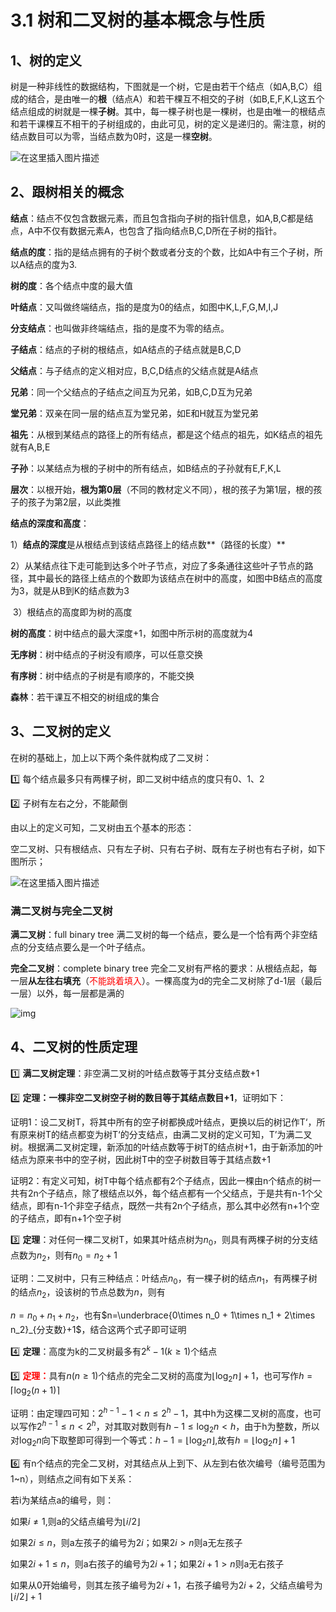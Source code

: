 

# 3.1 树和二叉树的基本概念与性质

## 1、树的定义

树是一种非线性的数据结构，下图就是一个树，它是由若干个结点（如A,B,C）组成的结合，是由唯一的**根**（结点A）和若干棵互不相交的子树（如B,E,F,K,L这五个结点组成的树就是一棵**子树**。其中，每一棵子树也是一棵树，也是由唯一的根结点和若干课棵互不相干的子树组成的，由此可见，树的定义是递归的。需注意，树的结点数目可以为零，当结点数为0时，这是一棵**空树**。

![在这里插入图片描述](https://note-image-1307786938.cos.ap-beijing.myqcloud.com/typora/%202d9477035f5540a68517f939db4992db.png)

## 2、跟树相关的概念

**结点**：结点不仅包含数据元素，而且包含指向子树的指针信息，如A,B,C都是结点，A中不仅有数据元素A，也包含了指向结点B,C,D所在子树的指针。

**结点的度**：指的是结点拥有的子树个数或者分支的个数，比如A中有三个子树，所以A结点的度为3.

**树的度**：各个结点中度的最大值

**叶结点**：又叫做终端结点，指的是度为0的结点，如图中K,L,F,G,M,I,J

**分支结点**：也叫做非终端结点，指的是度不为零的结点。

**子结点**：结点的子树的根结点，如A结点的子结点就是B,C,D

**父结点**：与子结点的定义相对应，B,C,D结点的父结点就是A结点

**兄弟**：同一个父结点的子结点之间互为兄弟，如B,C,D互为兄弟

**堂兄弟**：双亲在同一层的结点互为堂兄弟，如E和H就互为堂兄弟

**祖先**：从根到某结点的路径上的所有结点，都是这个结点的祖先，如K结点的祖先就有A,B,E

**子孙**：以某结点为根的子树中的所有结点，如B结点的子孙就有E,F,K,L

**层次**：以根开始，**根为第0层**（不同的教材定义不同），根的孩子为第1层，根的孩子的孩子为第2层，以此类推

**结点的深度和高度**：

​	1）**结点的深度**是从根结点到该结点路径上的结点数**（路径的长度）**

​	2）从某结点往下走可能到达多个叶子节点，对应了多条通往这些叶子节点的路径，其中最长的路径上结点的个数即为该结点在树中的高度，如图中B结点的高度为3，就是从B到K的结点数为3

​	3）根结点的高度即为树的高度

**树的高度**：树中结点的最大深度+1，如图中所示树的高度就为4

**无序树**：树中结点的子树没有顺序，可以任意交换

**有序树**：树中结点的子树是有顺序的，不能交换

**森林**：若干课互不相交的树组成的集合

## 3、二叉树的定义

在树的基础上，加上以下两个条件就构成了二叉树：

:one: 每个结点最多只有两棵子树，即二叉树中结点的度只有0、1、2

:two: 子树有左右之分，不能颠倒

由以上的定义可知，二叉树由五个基本的形态：

空二叉树、只有根结点、只有左子树、只有右子树、既有左子树也有右子树，如下图所示；

![在这里插入图片描述](https://note-image-1307786938.cos.ap-beijing.myqcloud.com/typora/%208438d33fc9b043d398bc9c9a7b5d335f.png)

### 满二叉树与完全二叉树

**满二叉树**：full binary tree 满二叉树的每一个结点，要么是一个恰有两个非空结点的分支结点要么是一个叶子结点。

**完全二叉树**：complete binary tree 完全二叉树有严格的要求：从根结点起，每一层**从左往右填充**（<font color="red">不能跳着填入</font>）。一棵高度为d的完全二叉树除了d-1层（最后一层）以外，每一层都是满的

![img](https://note-image-1307786938.cos.ap-beijing.myqcloud.com/typora/%201c8631fb982844ef9148424cd746d86b.png)

## 4、二叉树的性质定理

:one: **满二叉树定理**：非空满二叉树的叶结点数等于其分支结点数+1

:two: **定理：一棵非空二叉树空子树的数目等于其结点数目+1**，证明如下：

证明1：设二叉树T，将其中所有的空子树都换成叶结点，更换以后的树记作T‘，所有原来树T的结点都变为树T‘的分支结点，由满二叉树的定义可知，T’为满二叉树。根据满二叉树定理，新添加的叶结点数等于树T的结点树+1，由于新添加的叶结点为原来书中的空子树，因此树T中的空子树数目等于其结点数+1

证明2：有定义可知，树T中每个结点都有2个子结点，因此一棵由n个结点的树一共有2n个子结点，除了根结点以外，每个结点都有一个父结点，于是共有n-1个父结点，即有n-1个非空子结点，既然一共有2n个子结点，那么其中必然有n+1个空的子结点，即有n+1个空子树

:three: **定理**：对任何一棵二叉树T，如果其叶结点树为$n_0$，则具有两棵子树的分支结点数为$n_2$，则有$n_0 = n_2 +1$

证明：二叉树中，只有三种结点：叶结点$n_0$，有一棵子树的结点$n_1$，有两棵子树的结点$n_2$，设该树的节点总数为$n$，则有

$n=n_0 + n_1+ n_2$，也有$n=\underbrace{0\times n_0 + 1\times n_1 + 2\times n_2}_{分支数}+1$，结合这两个式子即可证明

:four: **定理**：高度为k的二叉树最多有$2^k-1(k\ge 1)$个结点

:five: <font color="red">**定理：**</font>具有$n(n\ge1)$个结点的完全二叉树的高度为$\lfloor \log_{2}n \rfloor+1$，也可写作$h=\lceil \log_{2}{(n+1)} \rceil$

证明：由定理四可知：$2^{h-1}-1<n\le 2^h-1$，其中h为这棵二叉树的高度，也可以写作$2^{h-1}\le n <2^h$，对其取对数则有$h-1\le \log_2 n<h$，由于h为整数，所以对$\log_2 n$向下取整即可得到一个等式：$h-1=\lfloor \log_{2}n \rfloor$,故有$h=\lfloor \log_{2}n \rfloor+1$

:six: 有n个结点的完全二叉树，对其结点从上到下、从左到右依次编号（编号范围为1~n），则结点之间有如下关系：

若i为某结点a的编号，则：

如果$i\ne 1$,则a的父结点编号为$\lfloor i/2 \rfloor$

如果$2i\le n$，则a左孩子的编号为$2i$；如果$2i>n$则a无左孩子

如果$2i +1\le n$，则a右孩子的编号为$2i+1$；如果$2i+1>n$则a无右孩子

如果从0开始编号，则其左孩子编号为$2i+1$，右孩子编号为$2i+2$，父结点编号为$\lfloor i/2 \rfloor+1$